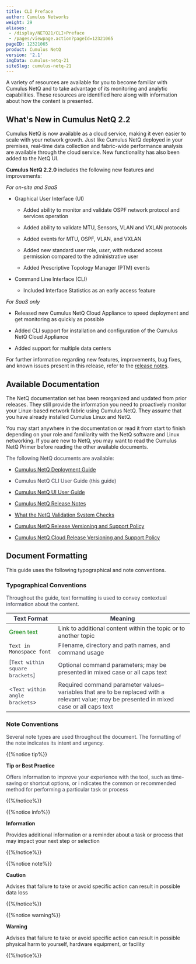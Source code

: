 ```yaml
---
title: CLI Preface
author: Cumulus Networks
weight: 29
aliases:
 - /display/NETQ21/CLI+Preface
 - /pages/viewpage.action?pageId=12321065
pageID: 12321065
product: Cumulus NetQ
version: '2.1'
imgData: cumulus-netq-21
siteSlug: cumulus-netq-21
---
```

A variety of resources are available for you to become familiar with
Cumulus NetQ and to take advantage of its monitoring and analytic
capabilities. These resources are identified here along with information
about how the content is presented.

## What's New in Cumulus NetQ 2.2</span>

Cumulus NetQ is now available as a cloud service, making it even easier
to scale with your network growth. Just like Cumulus NetQ deployed in
your premises, real-time data collection and fabric-wide performance
analysis are available through the cloud service. New functionality has
also been added to the NetQ UI.

**Cumulus NetQ 2.2.0** includes the following new features and
improvements:

*For on-site and SaaS*

  - Graphical User Interface (UI)
    
      - Added ability to monitor and validate OSPF network protocol and
        services operation
    
      - Added ability to validate MTU, Sensors, VLAN and VXLAN protocols
    
      - Added events for MTU, OSPF, VLAN, and VXLAN
    
      - Added new standard user role, *user*, with reduced access
        permission compared to the administrative user
    
    <!-- end list -->
    
      - Added Prescriptive Topology Manager (PTM) events

  - Command Line Interface (CLI)
    
      - Included Interface Statistics as an early access feature

*For SaaS only*

  - Released new Cumulus NetQ Cloud Appliance to speed deployment and
    get monitoring as quickly as possible

  - Added CLI support for installation and configuration of the Cumulus
    NetQ Cloud Appliance

  - Added support for multiple data centers

For further information regarding new features, improvements, bug fixes,
and known issues present in this release, refer to the [release
notes](https://support.cumulusnetworks.com/hc/en-us/articles/360025451374).
<span style="color: #353744;"> </span>

## Available Documentation</span>

The NetQ documentation set has been reorganized and updated from prior
releases. They still provide the information you need to proactively
monitor your Linux-based network fabric using Cumulus NetQ. They assume
that you have already installed Cumulus Linux and NetQ.

You may start anywhere in the documentation or read it from start to
finish depending on your role and familiarity with the NetQ software and
Linux networking. If you are new to NetQ, you may want to read the
Cumulus NetQ Primer before reading the other available documents.

<span style="color: #353744;"> The following NetQ documents are
available: </span>

  - <span style="color: #353744;"> [Cumulus NetQ Deployment
    Guide](/version/cumulus-netq-21/Cumulus-NetQ-Deployment-Guide/)
    </span>

  - <span style="color: #353744;"> Cumulus NetQ CLI User Guide
    <span style="color: #353744;"> (this guide) </span> </span>

  - [Cumulus NetQ UI User
    Guide](/version/cumulus-netq-21/Cumulus-NetQ-UI-User-Guide/)

  - [Cumulus NetQ Release
    Notes](https://support.cumulusnetworks.com/hc/en-us/articles/360025451374)

  - [What the NetQ Validation System
    Checks](https://support.cumulusnetworks.com/hc/en-us/articles/360021961394)

  - [Cumulus NetQ Release Versioning and Support
    Policy](https://support.cumulusnetworks.com/hc/en-us/articles/360020782534)

  - [Cumulus NetQ Cloud Release Versioning and Support
    Policy](https://support.cumulusnetworks.com/hc/en-us/articles/360024807054)

## Document Formatting</span>

This guide uses the following typographical and note conventions.

### Typographical Conventions</span>

<span style="color: #353744;"> Throughout the guide, text formatting is
used to convey contextual information about the content. </span>

| **<span style="color: #353744;"> Text Format </span>**                   | **<span style="color: #353744;"> Meaning </span>**                                                                                                                                |
| ------------------------------------------------------------------------ | --------------------------------------------------------------------------------------------------------------------------------------------------------------------------------- |
| <span style="color: #008000;"> Green text </span>                        | Link to additional content within the topic or to another topic                                                                                                                   |
| `Text in Monospace font`                                                 | <span style="color: #353744;"> Filename, directory and path names, and command usage </span>                                                                                      |
| <span style="color: #353744;"> \[`Text within square brackets`\] </span> | <span style="color: #353744;"> Optional command parameters; may be presented in mixed case or all caps text </span>                                                               |
| <span style="color: #353744;"> \<`Text within angle brackets`\> </span>  | <span style="color: #353744;"> Required command parameter values–variables that are to be replaced with a relevant value; may be presented in mixed case or all caps text </span> |

### Note Conventions </span>

<span style="color: #353744;"> Several note types are used throughout
the document. The formatting of the note indicates its intent and
urgency. </span>

{{%notice tip%}}

**Tip or Best Practice**

<span style="color: #353744;"> Offers information to improve your
experience with the tool, such as time-saving or shortcut options, or i
</span> <span style="color: #353744;"> ndicates the common or
recommended method for performing a particular task or process </span>

{{%/notice%}}

{{%notice info%}}

**Information**

Provides additional information or a reminder about a task or process
that may impact your next step or selection

{{%/notice%}}

{{%notice note%}}

**Caution**

Advises that failure to take or avoid specific action can result in
possible data loss

{{%/notice%}}

{{%notice warning%}}

**Warning**

Advises that failure to take or avoid specific action can result in
possible physical harm to yourself, hardware equipment, or facility

{{%/notice%}}

<article id="html-search-results" class="ht-content" style="display: none;">

</article>

<footer id="ht-footer">

</footer>
